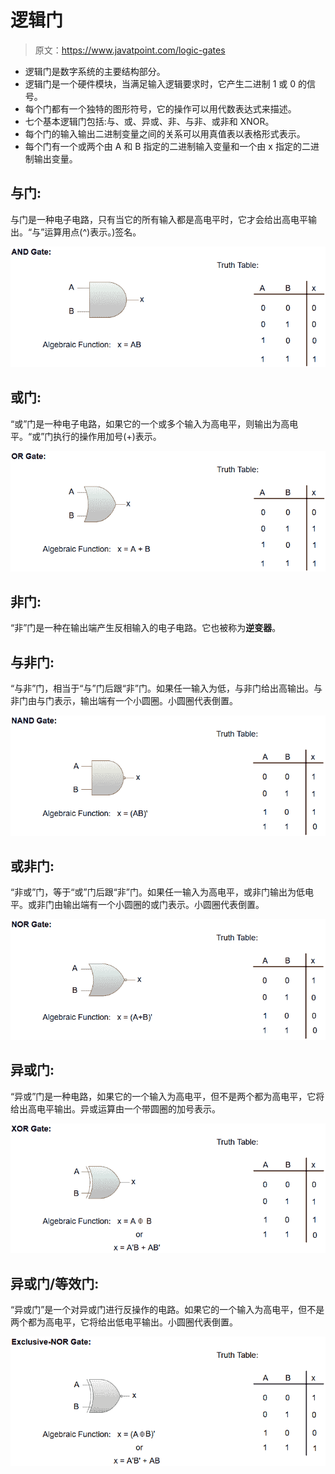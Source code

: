 # 逻辑门

> 原文：<https://www.javatpoint.com/logic-gates>

*   逻辑门是数字系统的主要结构部分。
*   逻辑门是一个硬件模块，当满足输入逻辑要求时，它产生二进制 1 或 0 的信号。
*   每个门都有一个独特的图形符号，它的操作可以用代数表达式来描述。
*   七个基本逻辑门包括:与、或、异或、非、与非、或非和 XNOR。
*   每个门的输入输出二进制变量之间的关系可以用真值表以表格形式表示。
*   每个门有一个或两个由 A 和 B 指定的二进制输入变量和一个由 x 指定的二进制输出变量。

## 与门:

与门是一种电子电路，只有当它的所有输入都是高电平时，它才会给出高电平输出。“与”运算用点(^)表示。)签名。

![Logic Gates](img/3b014e8e5b86f27a0afb3da2a32f35aa.png)

## 或门:

“或”门是一种电子电路，如果它的一个或多个输入为高电平，则输出为高电平。“或”门执行的操作用加号(+)表示。

![Logic Gates](img/91a4c56da045875082e35b8bf6e18317.png)

## 非门:

“非”门是一种在输出端产生反相输入的电子电路。它也被称为**逆变器**。

## 与非门:

“与非”门，相当于“与”门后跟“非”门。如果任一输入为低，与非门给出高输出。与非门由与门表示，输出端有一个小圆圈。小圆圈代表倒置。

![Logic Gates](img/d5c5d9b40a51015b0db04dd0ffa0dc0c.png)

## 或非门:

“非或”门，等于“或”门后跟“非”门。如果任一输入为高电平，或非门输出为低电平。或非门由输出端有一个小圆圈的或门表示。小圆圈代表倒置。

![Logic Gates](img/24f73546e078b19619c0cf205a6c9b12.png)

## 异或门:

“异或”门是一种电路，如果它的一个输入为高电平，但不是两个都为高电平，它将给出高电平输出。异或运算由一个带圆圈的加号表示。

![Logic Gates](img/dca0ca92b7341dd2c803d94fb2271642.png)

## 异或门/等效门:

“异或门”是一个对异或门进行反操作的电路。如果它的一个输入为高电平，但不是两个都为高电平，它将给出低电平输出。小圆圈代表倒置。

![Logic Gates](img/2008749ebb5989b4e1defebbe809a666.png)